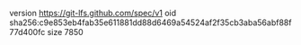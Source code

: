 version https://git-lfs.github.com/spec/v1
oid sha256:c9e853eb4fab35e611881dd88d6469a54524af2f35cb3aba56abf88f77d400fc
size 7850
